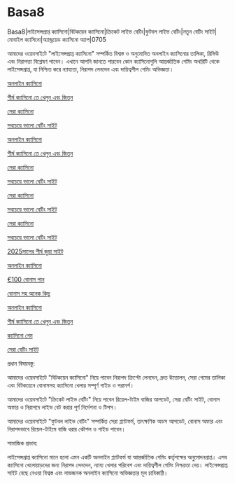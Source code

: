 # Basa8

Basa8|লাইসেন্সপ্রাপ্ত ক্যাসিনো|বিটকয়েন ক্যাসিনো|ক্রিকেট লাইভ বেটিং|ফুটবল লাইভ বেটিং|নতুন বেটিং সাইট|মোবাইল ক্যাসিনো|অ্যান্ড্রয়েড ক্যাসিনো অ্যাপ|0705

আমাদের ওয়েবসাইটে "লাইসেন্সপ্রাপ্ত ক্যাসিনো" সম্পর্কিত বিশ্বস্ত ও অনুমোদিত অনলাইন ক্যাসিনোর তালিকা, রিভিউ এবং নিরাপত্তা বিশ্লেষণ পাবেন। এখানে আপনি জানতে পারবেন কোন ক্যাসিনোগুলি আন্তর্জাতিক গেমিং অথরিটি থেকে লাইসেন্সপ্রাপ্ত, যা নিশ্চিত করে ন্যায্যতা, নিরাপদ লেনদেন এবং দায়িত্বশীল গেমিং অভিজ্ঞতা।

<a href="https://basa8vip.net/">অনলাইন ক্যাসিনো</a>

<a href="https://basa8us.net/">শীর্ষ ক্যাসিনো তে খেলুন এবং জিতুন</a>

<a href="https://basa8vip.com/">সেরা ক্যাসিনো</a>

<a href="https://basa8us.com/">সবচেয়ে ভালো বেটিং সাইট</a>

<a href="https://basa8vip.net/">অনলাইন ক্যাসিনো</a>

<a href="https://basa8us.net/">শীর্ষ ক্যাসিনো তে খেলুন এবং জিতুন</a>

<a href="https://basa8vip.com/">সেরা ক্যাসিনো</a>

<a href="https://basa8us.com/">সবচেয়ে ভালো বেটিং সাইট</a>

<a href="https://basa8vip.com/">সেরা ক্যাসিনো</a>

<a href="https://basa8us.com/">সবচেয়ে ভালো বেটিং সাইট</a>

<a href="https://basa8vip.com/">সেরা ক্যাসিনো</a>

<a href="https://basa8us.com/">সবচেয়ে ভালো বেটিং সাইট</a>

<a href="https://basa8now.com/">2025সালের শীর্ষ জুয়া সাইট</a>

<a href="https://basa8now.net/">অনলাইন ক্যাসিনো </a>

<a href="https://basa8pro.com/">€100 বোনাস পান</a>

<a href="https://basa8pro.net/">বোনাস সহ অনেক কিছু</a>

<a href="https://basa8vip.net/">অনলাইন ক্যাসিনো</a>

<a href="https://basa8us.net/">শীর্ষ ক্যাসিনো তে খেলুন এবং জিতুন</a>

<a href="https://basa8pc.com/">ক্যাসিনো গেম</a>

<a href="https://basa8pc.net/">সেরা বেটিং সাইট</a>

প্রধান বিষয়বস্তু:

আমাদের ওয়েবসাইটে "বিটকয়েন ক্যাসিনো" নিয়ে পাবেন নিরাপদ ক্রিপ্টো লেনদেন, দ্রুত উত্তোলন, সেরা গেমের তালিকা এবং বিটকয়েনে বোনাসসহ ক্যাসিনো খেলার সম্পূর্ণ গাইড ও পরামর্শ।

আমাদের ওয়েবসাইটে "ক্রিকেট লাইভ বেটিং" নিয়ে পাবেন রিয়েল-টাইম বাজির আপডেট, সেরা বেটিং সাইট, বোনাস অফার ও নিরাপদে লাইভ বেট করার পূর্ণ নির্দেশনা ও টিপস।

আমাদের ওয়েবসাইটে "ফুটবল লাইভ বেটিং" সম্পর্কিত সেরা প্ল্যাটফর্ম, তাৎক্ষণিক অডস আপডেট, বোনাস অফার এবং নিরাপদভাবে রিয়েল-টাইমে বাজি ধরার কৌশল ও গাইড পাবেন।

সামাজিক প্রভাব:

লাইসেন্সপ্রাপ্ত ক্যাসিনো মানে হলো এমন একটি অনলাইন প্ল্যাটফর্ম যা আন্তর্জাতিক গেমিং কর্তৃপক্ষের অনুমোদনপ্রাপ্ত। এসব ক্যাসিনো খেলোয়াড়দের জন্য নিরাপদ লেনদেন, ন্যায্য খেলার পরিবেশ এবং দায়িত্বশীল গেমিং নিশ্চয়তা দেয়। লাইসেন্সপ্রাপ্ত সাইট বেছে নেওয়া বিশ্বস্ত এবং লাভজনক অনলাইন ক্যাসিনো অভিজ্ঞতার মূল চাবিকাঠি।
